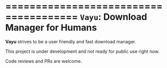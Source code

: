 ======================================
``Vayu``: Download Manager for Humans
======================================

**Vayu** strives to be a user friendly and fast download manager. 

This project is under development and not ready for public use right now.

Code reviews and PRs are welcome. 

